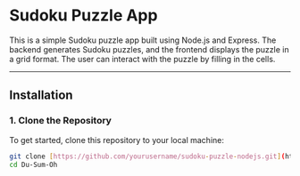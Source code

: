 # Sudoku Puzzle App

This is a simple Sudoku puzzle app built using Node.js and Express. The backend generates Sudoku puzzles, and the frontend displays the puzzle in a grid format. The user can interact with the puzzle by filling in the cells.

---
## Installation

### 1. Clone the Repository

To get started, clone this repository to your local machine:

```bash
git clone [https://github.com/yourusername/sudoku-puzzle-nodejs.git](https://github.com/Priyanshvaishnav/Du-Sum-Oh.git)
cd Du-Sum-Oh
